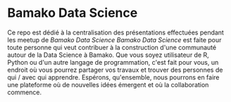 # Bamako Data Science

Ce repo est dédié à la centralisation des présentations effectuées pendant les meetup de *Bamako Data Science*
*Bamako Data Science* est faite pour toute personne qui veut contribuer à la construction d'une communauté autour de la Data Science à Bamako. 
Que vous soyez utilisateur de R, Python ou d'un autre langage de programmation, c'est fait pour vous, un endroit où vous pourrez partager vos travaux et trouver des personnes de qui / avec qui apprendre. 
Espérons, qu'ensemble, nous pourrons en faire une plateforme où de nouvelles idées émergent et où la collaboration commence.
